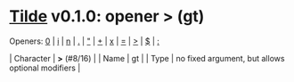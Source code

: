 
# [Tilde](./README.md) v0.1.0: opener > (gt)

Openers: [0](./num.md) | [i](./inp.md) | [n](./seq.md) | [.](./more.md) | ["](./str.md) | [+](./plus.md) | [x](./x.md) | [=](./eq.md) | [>](./gt.md) | [$](./var.md) | [:](./forall.md)

| Character | **>** (#8/16) |
| Name | gt |
| Type | no fixed argument, but allows optional modifiers |
